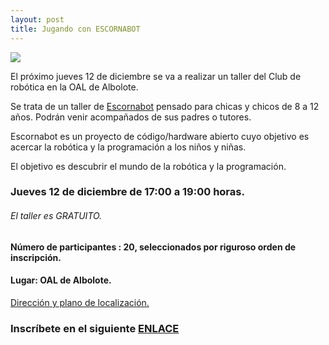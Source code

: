 ```yaml
---
layout: post
title: Jugando con ESCORNABOT
---
```


![](http://clubroboticagranada.github.io/images/escornabot_diy.jpg )

El próximo jueves 12 de diciembre se va a realizar un  taller del Club de robótica en la OAL de Albolote.

Se trata de un taller de [Escornabot](https://escornabot.com/web/es/what) pensado para chicas y chicos de 8 a 12 años.
Podrán venir acompañados de sus padres o tutores.

Escornabot es un proyecto de código/hardware abierto cuyo objetivo es acercar la robótica y la programación a los niños y niñas.

El objetivo es descubrir el mundo de la robótica y la programación.


### Jueves 12 de diciembre de 17:00 a 19:00 horas.

###### El taller es GRATUITO.


#### Número de participantes : 20,  seleccionados por riguroso orden de inscripción.

#### Lugar: OAL de Albolote.

[Dirección y plano de localización.](https://www.google.com/maps/place/37%C2%B013'39.2%22N+3%C2%B039'05.2%22W/@37.22756,-3.65144,16z/data=!4m5!3m4!1s0x0:0x0!8m2!3d37.22756!4d-3.65144?q=37.227560,-3.651440&ll=37.227560,-3.651440&z=16&shorturl=1)





### Inscríbete en el siguiente [ENLACE](https://forms.gle/Ba8a77kLvAkzN4N27)
